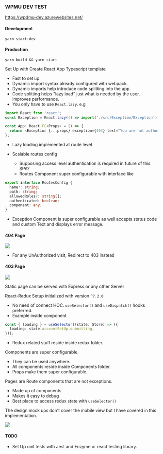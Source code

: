 ### WPMU DEV TEST

https://wpdmu-dev.azurewebsites.net/

#### Development

```shell script
yarn start:dev
```

#### Production

```shell script
yarn build && yarn start
```

Set Up with Create React App Typescript template

- Fast to set up
- Dynamic import syntax already configured with webpack.
- Dynamic imports help introduce code splitting into the app.
- Code splitting helps "lazy load" just what is needed by the user. Improves performance.
- You only have to use `React.lazy`.
  e.g

```typescript jsx
import React from 'react';
const Exception = React.lazy(() => import('./src/Exception/Exception'));

const App: React.FC<Props> = () => {
  return <Exception {...props} exception={403} text="You are not authorized to access this page" />;
};
```

- Lazy loading implemented at route level
- Scalable routes config

  - Supposing access level authentication is required in future of this SPA?
  - Routes Component super configurable with interface like

```typescript
export interface RoutesConfig {
  name?: string;
  path: string;
  allowedRoles?: string[];
  authenticated: boolean;
  component: any;
}
```

- Exception Component is super configurable as well accepts status code and custom Text and displays error message.

#### 404 Page

![](https://res.cloudinary.com/koech/image/upload/v1591199327/Screenshot_2020-06-03_at_18.46.57.png)

- For any UnAuthorized visit, Redirect to 403 instead

#### 403 Page

![](https://res.cloudinary.com/koech/image/upload/v1591199714/Screenshot_2020-06-03_at_18.54.30.png)

Static page can be served with Express or any other Server

React-Redux Setup initialized with version `^7.2.0`

- No need of connect HOC. `useSelector()` and `useDispatch()` hooks preferred.
- Example inside component

```typescript jsx
const { loading } = useSelector((state: Store) => ({
  loading: state.accountSetUp.submitting,
}));
```

- Redux related stuff reside inside redux folder.

Components are super configurable.

- They can be used anywhere.
- All components reside inside Components folder.
- Props make them super configurable.

Pages are Route components that are not exceptions.

- Made up of components
- Makes it easy to debug
- Best place to access redux state with `useSelector()`

The design mock ups don't cover the mobile view but I have covered in this implementation.

![](https://res.cloudinary.com/koech/image/upload/v1591200518/Screenshot_2020-06-03_at_19.08.26.png)

#### TODO

- Set Up unit tests with Jest and Enzyme or react testing library.
